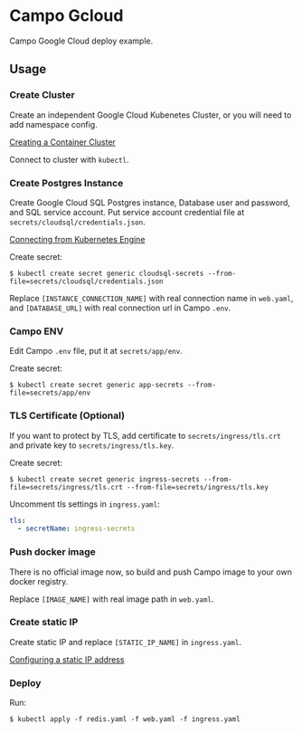# Campo Gcloud

Campo Google Cloud deploy example.

## Usage

### Create Cluster

Create an independent Google Cloud Kubenetes Cluster, or you will need to add namespace config.

[Creating a Container Cluster](https://cloud.google.com/kubernetes-engine/docs/how-to/creating-a-container-cluster)

Connect to cluster with `kubectl`.

### Create Postgres Instance

Create Google Cloud SQL Postgres instance, Database user and password, and SQL service account. Put service account credential file at `secrets/cloudsql/credentials.json`.

[Connecting from Kubernetes Engine](https://cloud.google.com/sql/docs/postgres/connect-kubernetes-engine)

Create secret:

```console
$ kubectl create secret generic cloudsql-secrets --from-file=secrets/cloudsql/credentials.json
```

Replace `[INSTANCE_CONNECTION_NAME]` with real connection name in `web.yaml`, and `[DATABASE_URL]` with real connection url in Campo `.env`.

### Campo ENV

Edit Campo `.env` file, put it at `secrets/app/env`.

Create secret:

```console
$ kubectl create secret generic app-secrets --from-file=secrets/app/env
```

### TLS Certificate (Optional)

If you want to protect by TLS, add certificate to `secrets/ingress/tls.crt` and private key to `secrets/ingress/tls.key`.

Create secret:

```console
$ kubectl create secret generic ingress-secrets --from-file=secrets/ingress/tls.crt --from-file=secrets/ingress/tls.key
```

Uncomment tls settings in `ingress.yaml`:

```yaml
tls:
  - secretName: ingress-secrets
```

### Push docker image

There is no official image now, so build and push Campo image to your own docker registry.

Replace `[IMAGE_NAME]` with real image path in `web.yaml`.

### Create static IP

Create static IP and replace `[STATIC_IP_NAME]` in `ingress.yaml`.

[Configuring a static IP address](https://cloud.google.com/kubernetes-engine/docs/tutorials/http-balancer#step_5_optional_configuring_a_static_ip_address)

### Deploy

Run:

```console
$ kubectl apply -f redis.yaml -f web.yaml -f ingress.yaml
```
